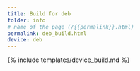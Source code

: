 ```yaml
---
title: Build for deb
folder: info
# name of the page (/{{permalink}}.html)
permalink: deb_build.html
device: deb
---
```

{% include templates/device_build.md %}
